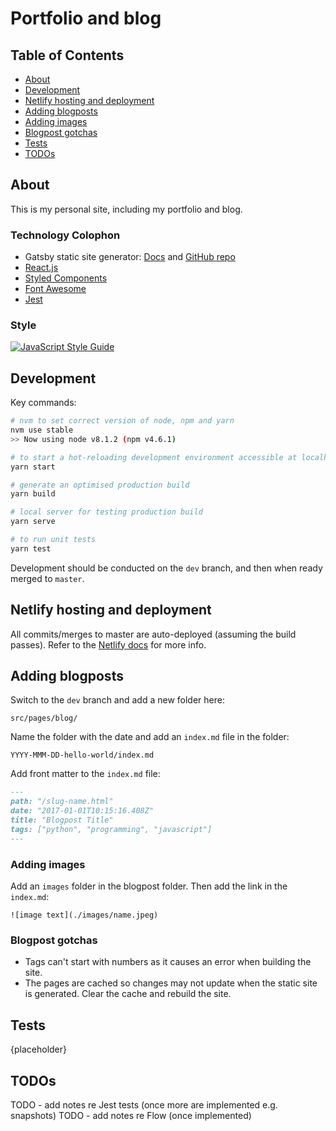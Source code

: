 # Portfolio and blog

## Table of Contents

- [About](#about)
- [Development](#development)
- [Netlify hosting and deployment](#netlify-hosting-and-deployment)
- [Adding blogposts](#adding-blogposts)
- [Adding images](#adding-images)
- [Blogpost gotchas](#blogpost-gotchas)
- [Tests](#tests)
- [TODOs](#todos)

## About

This is my personal site, including my portfolio and blog.

### Technology Colophon

- Gatsby static site generator: [Docs](https://www.gatsbyjs.org/) and [GitHub repo](https://github.com/gatsbyjs/gatsby)
- [React.js](https://facebook.github.io/react/)
- [Styled Components](https://www.styled-components.com/docs)
- [Font Awesome](https://fontawesome.com/)
- [Jest](https://facebook.github.io/jest/)

### Style

[![JavaScript Style Guide](https://img.shields.io/badge/code_style-standard-brightgreen.svg)](https://standardjs.com)


## Development

Key commands:

```bash
# nvm to set correct version of node, npm and yarn
nvm use stable
>> Now using node v8.1.2 (npm v4.6.1)

# to start a hot-reloading development environment accessible at localhost:8000
yarn start

# generate an optimised production build
yarn build

# local server for testing production build
yarn serve

# to run unit tests
yarn test
```

Development should be conducted on the `dev` branch, and then when ready merged to `master`.

## Netlify hosting and deployment

All commits/merges to master are auto-deployed (assuming the build passes). Refer to the [Netlify docs](https://www.netlify.com/docs/) for more info.

## Adding blogposts

Switch to the `dev` branch and add a new folder here:

`src/pages/blog/`

Name the folder with the date and add an `index.md` file in the folder:

`YYYY-MMM-DD-hello-world/index.md`

Add front matter to the `index.md` file:

```md
---
path: "/slug-name.html"
date: "2017-01-01T10:15:16.408Z"
title: "Blogpost Title"
tags: ["python", "programming", "javascript"]
---
```

### Adding images
Add an `images` folder in the blogpost folder.  Then add the link in the `index.md`:

`![image text](./images/name.jpeg)`

### Blogpost gotchas

- Tags can't start with numbers as it causes an error when building the site.
- The pages are cached so changes may not update when the static site is generated. Clear the cache and rebuild the site.

## Tests
{placeholder}

## TODOs
TODO - add notes re Jest tests (once more are implemented e.g. snapshots)
TODO - add notes re Flow (once implemented)
